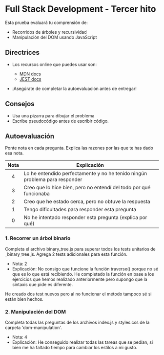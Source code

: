 # Full Stack Development - Tercer hito

Esta prueba evaluará tu comprensión de:

- Recorridos de árboles y recursividad
- Manipulación del DOM usando JavaScript

## Directrices

- Los recursos online que puedes usar son:

  - [MDN docs](https://developer.mozilla.org/es/)
  - [JEST docs](https://jestjs.io/es-ES/docs/expect)

- ¡Asegúrate de completar la autoevaluación antes de entregar!

## Consejos

- Usa una pizarra para dibujar el problema
- Escribe pseudocódigo antes de escribir código.

## Autoevaluación

Ponte nota en cada pregunta. Explica las razones por las que te has dado esa nota.

| Nota | Explicación                                                                 |
| :--: | --------------------------------------------------------------------------- |
|  4   | Lo he entendido perfectamente y no he tenido ningún problema para responder |
|  3   | Creo que lo hice bien, pero no entendí del todo por qué funcionaba          |
|  2   | Creo que he estado cerca, pero no obtuve la respuesta                       |
|  1   | Tengo dificultades para responder esta pregunta                             |
|  0   | No he intentado responder esta pregunta (explica por qué)                   |

### 1. Recorrer un árbol binario

Completa el archivo binary_tree.js para superar todos los tests unitarios de \_binary_tree.js.
Agrega 2 tests adicionales para esta función.

- Nota: 2
- Explicación: No consigo que funcione la función traverse() porque no sé que es lo que está recibiendo. He completado la función en base a los ejercicios que hemos realizado anteriormente pero supongo que la sintaxis que pide es diferente.

He creado dos test nuevos pero al no funcionar el método tampoco sé si están bien hechos.

### 2. Manipulación del DOM

Completa todas las preguntas de los archivos index.js y styles.css de la carpeta 'dom-manipulation'.

- Nota: 4
- Explicación: He conseguido realizar todas las tareas que se pedían, si bien me ha faltado tiempo para cambiar los estilos a mi gusto.
